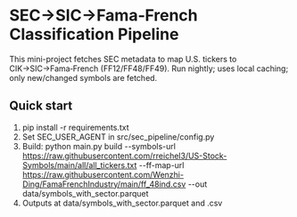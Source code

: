 # SEC→SIC→Fama‑French Classification Pipeline

This mini-project fetches SEC metadata to map U.S. tickers to CIK→SIC→Fama‑French (FF12/FF48/FF49).
Run nightly; uses local caching; only new/changed symbols are fetched.

Quick start
-----------
1) pip install -r requirements.txt
2) Set SEC_USER_AGENT in src/sec_pipeline/config.py
3) Build:
   python main.py build      --symbols-url https://raw.githubusercontent.com/rreichel3/US-Stock-Symbols/main/all/all_tickers.txt      --ff-map-url https://raw.githubusercontent.com/Wenzhi-Ding/FamaFrenchIndustry/main/ff_48ind.csv      --out data/symbols_with_sector.parquet
4) Outputs at data/symbols_with_sector.parquet and .csv
